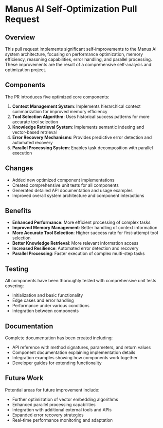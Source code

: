 # Manus AI Self-Optimization Pull Request

## Overview

This pull request implements significant self-improvements to the Manus AI system architecture, focusing on performance optimization, memory efficiency, reasoning capabilities, error handling, and parallel processing. These improvements are the result of a comprehensive self-analysis and optimization project.

## Components

The PR introduces five optimized core components:

1. **Context Management System**: Implements hierarchical context summarization for improved memory efficiency
2. **Tool Selection Algorithm**: Uses historical success patterns for more accurate tool selection
3. **Knowledge Retrieval System**: Implements semantic indexing and vector-based retrieval
4. **Error Recovery Mechanisms**: Provides predictive error detection and automated recovery
5. **Parallel Processing System**: Enables task decomposition with parallel execution

## Changes

- Added new optimized component implementations
- Created comprehensive unit tests for all components
- Generated detailed API documentation and usage examples
- Improved overall system architecture and component interactions

## Benefits

- **Enhanced Performance**: More efficient processing of complex tasks
- **Improved Memory Management**: Better handling of context information
- **More Accurate Tool Selection**: Higher success rate for first-attempt tool selection
- **Better Knowledge Retrieval**: More relevant information access
- **Increased Resilience**: Automated error detection and recovery
- **Parallel Processing**: Faster execution of complex multi-step tasks

## Testing

All components have been thoroughly tested with comprehensive unit tests covering:
- Initialization and basic functionality
- Edge cases and error handling
- Performance under various conditions
- Integration between components

## Documentation

Complete documentation has been created including:
- API reference with method signatures, parameters, and return values
- Component documentation explaining implementation details
- Integration examples showing how components work together
- Developer guides for extending functionality

## Future Work

Potential areas for future improvement include:
- Further optimization of vector embedding algorithms
- Enhanced parallel processing capabilities
- Integration with additional external tools and APIs
- Expanded error recovery strategies
- Real-time performance monitoring and adaptation
